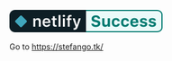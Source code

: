 [![Netlify Status](README.assets/badge-success.svg)](https://app.netlify.com/sites/eager-wright-8ec25a/deploys)

Go to https://stefango.tk/